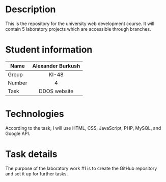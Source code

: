 # Description
This is the repository for the university web development course. It will contain 5 laboratory projects which are accessible through branches.

# Student information
|Name  |   Alexander Burkush |
| ------------- |:-------------:|
| Group     | KI-48     |
| Number      | 4    |
| Task     | DDOS website     |

# Technologies
According to the task, I will use HTML, CSS, JavaScript, PHP, MySQL, and Google API.

# Task details
The purpose of the laboratory work #1 is to create the GitHub repository and set it up for further tasks.
